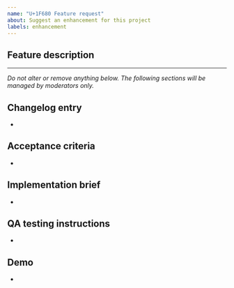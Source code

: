 ```yaml
---
name: "U+1F680 Feature request"
about: Suggest an enhancement for this project
labels: enhancement
---
```


## Feature description

<!-- Please describe clear and concisely which problem the feature would solves. -->

---------------

_Do not alter or remove anything below. The following sections will be managed by moderators only._

## Changelog entry

* <!-- One sentence summarizing the PR, which should be used for the PR title and automatically added to the changelog. -->

## Acceptance criteria

* <!-- One or more bullet points for acceptance criteria. -->

## Implementation brief

* <!-- One or more bullet points for how to technically resolve the issue. For significant Implementation Design, it is ok use a Google document **accessible by anyone**. -->

## QA testing instructions

* <!-- One or more bullet points to describe how to test the implementation in QA. -->

## Demo

* <!-- A video or screenshots demoing the implementation. -->

